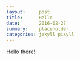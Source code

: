 ```yaml
---
layout:     post
title:      Hello
date:       2016-02-27
summary:    placeholder.
categories: jekyll pixyll
---
```


Hello there!
